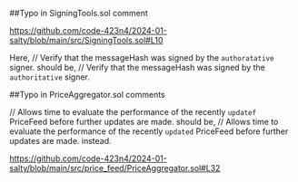##Typo in SigningTools.sol comment

https://github.com/code-423n4/2024-01-salty/blob/main/src/SigningTools.sol#L10

Here,
// Verify that the messageHash was signed by the `authoratative` signer.
should be,
// Verify that the messageHash was signed by the `authoritative` signer.

##Typo in PriceAggregator.sol comments

// Allows time to evaluate the performance of the recently `updatef` PriceFeed before further updates are made.
should be,
// Allows time to evaluate the performance of the recently `updated` PriceFeed before further updates are made.
instead.


https://github.com/code-423n4/2024-01-salty/blob/main/src/price_feed/PriceAggregator.sol#L32